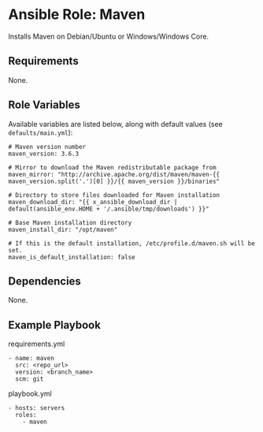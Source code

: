 # Ansible Role: Maven

Installs Maven on Debian/Ubuntu or Windows/Windows Core.

## Requirements

None.

## Role Variables

Available variables are listed below, along with default values (see `defaults/main.yml`):

```
# Maven version number
maven_version: 3.6.3

# Mirror to download the Maven redistributable package from
maven_mirror: "http://archive.apache.org/dist/maven/maven-{{ maven_version.split('.')[0] }}/{{ maven_version }}/binaries"

# Directory to store files downloaded for Maven installation
maven_download_dir: "{{ x_ansible_download_dir | default(ansible_env.HOME + '/.ansible/tmp/downloads') }}"

# Base Maven installation directory
maven_install_dir: "/opt/maven"

# If this is the default installation, /etc/profile.d/maven.sh will be set.
maven_is_default_installation: false
```

## Dependencies

None.

## Example Playbook

requirements.yml
```
- name: maven
  src: <repo_url>
  version: <branch_name>
  scm: git
```

playbook.yml
```
- hosts: servers
  roles:
    - maven
```
